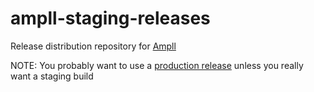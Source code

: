 # ampll-staging-releases

Release distribution repository for [Ampll](https://www.ampll.com)

NOTE: You probably want to use a [production release](https://github.com/gozowy/ampll-releases/releases) unless you really want a staging build
